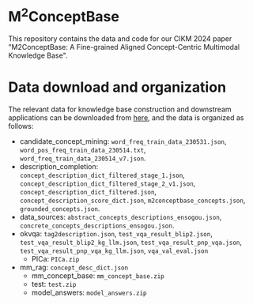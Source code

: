 # M<sup>2</sup>ConceptBase
This repository contains the data and code for our CIKM 2024 paper "M2ConceptBase: A Fine-grained Aligned Concept-Centric Multimodal Knowledge Base".

# Data download and organization
The relevant data for knowledge base construction and downstream applications can be downloaded from [here](https://drive.google.com/drive/folders/1g7XSqB5-uJV8kTUQ7GAZDExqWG3PYjUK), and the data is organized as follows:

- candidate_concept_mining: `word_freq_train_data_230531.json`, `word_pos_freq_train_data_230514.txt`, `word_freq_train_data_230514_v7.json`.
- description_completion: `concept_description_dict_filtered_stage_1.json`, `concept_description_dict_filtered_stage_2_v1.json`, `concept_description_dict_filtered.json`, `concept_description_score_dict.json`, `m2conceptbase_concepts.json`, `grounded_concepts.json`.
- data_sources: `abstract_concepts_descriptions_ensogou.json`, `concrete_concepts_descriptions_ensogou.json`.
- okvqa: `tag2description.json`, `test_vqa_result_blip2.json`, `test_vqa_result_blip2_kg_llm.json`, `test_vqa_result_pnp_vqa.json`, `test_vqa_result_pnp_vqa_kg_llm.json`, `vqa_val_eval.json`
  - PICa: `PICa.zip`
- mm_rag: `concept_desc_dict.json`
  - mm_concept_base: `mm_concept_base.zip`
  - test: `test.zip`
  - model_answers: `model_answers.zip`
